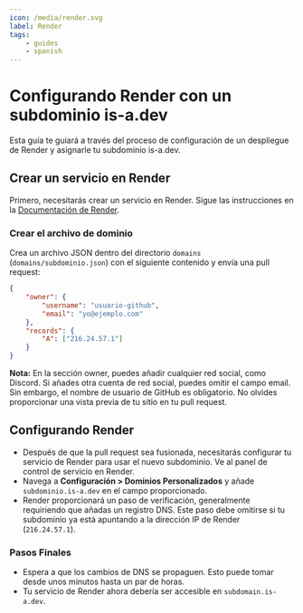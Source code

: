 ```yaml
---
icon: /media/render.svg
label: Render
tags:
    - guides
    - spanish
---
```


# Configurando Render con un subdominio is-a.dev

Esta guía te guiará a través del proceso de configuración de un despliegue de Render y asignarle tu subdominio is-a.dev.

## Crear un servicio en Render

Primero, necesitarás crear un servicio en Render. Sigue las instrucciones en la [Documentación de Render](https://docs.render.com/).

### Crear el archivo de dominio

Crea un archivo JSON dentro del directorio `domains` (`domains/subdominio.json`) con el siguiente contenido y envía una pull request:

```json
{
    "owner": {
        "username": "usuario-github",
        "email": "yo@ejemplo.com"
    },
    "records": {
        "A": ["216.24.57.1"]
    }
}
```

**Nota:** En la sección owner, puedes añadir cualquier red social, como Discord. Si añades otra cuenta de red social, puedes omitir el campo email. Sin embargo, el nombre de usuario de GitHub es obligatorio. No olvides proporcionar una vista previa de tu sitio en tu pull request.

## Configurando Render

- Después de que la pull request sea fusionada, necesitarás configurar tu servicio de Render para usar el nuevo subdominio. Ve al panel de control de servicio en Render.
- Navega a **Configuración > Dominios Personalizados** y añade  `subdominio.is-a.dev` en el campo proporcionado.
- Render proporcionará un paso de verificación, generalmente requiriendo que añadas un registro DNS. Este paso debe omitirse si tu subdominio ya está apuntando a la dirección IP de Render (`216.24.57.1`).

### Pasos Finales

- Espera a que los cambios de DNS se propaguen. Esto puede tomar desde unos minutos hasta un par de horas.
- Tu servicio de Render ahora debería ser accesible en `subdomain.is-a.dev`.
